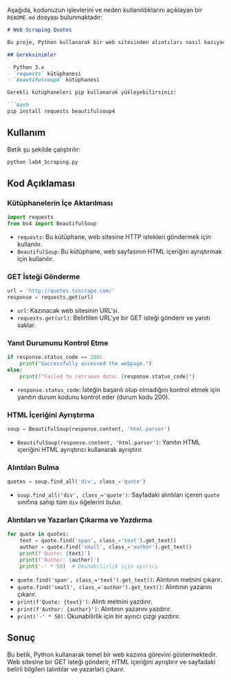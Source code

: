 Aşağıda, kodunuzun işlevlerini ve neden kullanıldıklarını açıklayan bir `README.md` dosyası bulunmaktadır:

```markdown
# Web Scraping Quotes

Bu proje, Python kullanarak bir web sitesinden alıntıları nasıl kazıyacağınızı gösterir. Betik, web sitesine bir GET isteği gönderir, HTML içeriğini ayrıştırır ve alıntıları yazarlarıyla birlikte çıkarır.

## Gereksinimler

- Python 3.x
- `requests` kütüphanesi
- `beautifulsoup4` kütüphanesi

Gerekli kütüphaneleri pip kullanarak yükleyebilirsiniz:

```bash
pip install requests beautifulsoup4
```

## Kullanım

Betik şu şekilde çalıştırılır:

```bash
python lab4_Scraping.py
```

## Kod Açıklaması

### Kütüphanelerin İçe Aktarılması

```python
import requests
from bs4 import BeautifulSoup
```

- `requests`: Bu kütüphane, web sitesine HTTP istekleri göndermek için kullanılır.
- `BeautifulSoup`: Bu kütüphane, web sayfasının HTML içeriğini ayrıştırmak için kullanılır.

### GET İsteği Gönderme

```python
url = 'http://quotes.toscrape.com/'
response = requests.get(url)
```

- `url`: Kazınacak web sitesinin URL'si.
- `requests.get(url)`: Belirtilen URL'ye bir GET isteği gönderir ve yanıtı saklar.

### Yanıt Durumunu Kontrol Etme

```python
if response.status_code == 200:
    print("Successfully accessed the webpage.")
else:
    print(f"Failed to retrieve data: {response.status_code}")
```

- `response.status_code`: İsteğin başarılı olup olmadığını kontrol etmek için yanıtın durum kodunu kontrol eder (durum kodu 200).

### HTML İçeriğini Ayrıştırma

```python
soup = BeautifulSoup(response.content, 'html.parser')
```

- `BeautifulSoup(response.content, 'html.parser')`: Yanıtın HTML içeriğini HTML ayrıştırıcı kullanarak ayrıştırır.

### Alıntıları Bulma

```python
quotes = soup.find_all('div', class_='quote')
```

- `soup.find_all('div', class_='quote')`: Sayfadaki alıntıları içeren `quote` sınıfına sahip tüm `div` öğelerini bulur.

### Alıntıları ve Yazarları Çıkarma ve Yazdırma

```python
for quote in quotes:
    text = quote.find('span', class_='text').get_text()
    author = quote.find('small', class_='author').get_text()
    print(f'Quote: {text}')
    print(f'Author: {author}')
    print('-' * 50)  # Okunabilirlik için ayırıcı
```

- `quote.find('span', class_='text').get_text()`: Alıntının metnini çıkarır.
- `quote.find('small', class_='author').get_text()`: Alıntının yazarını çıkarır.
- `print(f'Quote: {text}')`: Alıntı metnini yazdırır.
- `print(f'Author: {author}')`: Alıntının yazarını yazdırır.
- `print('-' * 50)`: Okunabilirlik için bir ayırıcı çizgi yazdırır.

## Sonuç

Bu betik, Python kullanarak temel bir web kazıma görevini göstermektedir. Web sitesine bir GET isteği gönderir, HTML içeriğini ayrıştırır ve sayfadaki belirli bilgileri (alıntılar ve yazarlar) çıkarır.
```